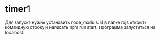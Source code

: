 # timer1
Для запуска нужно установить node_moduls. И в папке rxjs открыть командную строку и написать npm run start. Программа запуститься на localhost.
